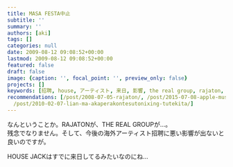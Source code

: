 ```yaml
---
title: MASA FESTA中止
subtitle: ''
summary: ''
authors: [aki]
tags: []
categories: null
date: 2009-08-12 09:08:52+00:00
lastmod: 2009-08-12 09:08:52+00:00
featured: false
draft: false
image: {caption: '', focal_point: '', preview_only: false}
projects: []
keywords: [招聘, house, アーティスト, 来日, 影響, the real group, rajaton, 海外, 悪い, 今後]
recommendations: [/post/2008-07-05-rajaton/, /post/2015-07-08-apple-music-nopureirisutowozhong-xin-tositarekomendozhan-lue/,
  /post/2010-02-07-lian-ma-akaperakontesutonixing-tutekita/]
---
```

なんということか。RAJATONが、THE REAL GROUPが…。  
残念でなりません。そして、今後の海外アーティスト招聘に悪い影響が出ないと良いのですが。

HOUSE JACKはすでに来日してるみたいなのにね…


